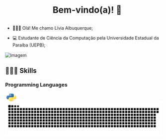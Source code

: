 <!--título-->
<div id="user-content-toc">
  <ul align="center">
    <summary><h1 style="display: inline-block">Bem-vindo(a)! 🌱</h1></summary>
</div>

<!-- Presentation -->
<p>

  - 👩🏽‍💻 Olá! Me chamo Lívia Albuquerque;
   
  - 💻 Estudante de Ciência da Computação pela Universidade Estadual da Paraíba (UEPB);
   
</p>
<!-- GIF -->
<p align="left">
  <img align="center" src="https://github.com/VariableBee/VariableBee/assets/77739311/4e9f41af-6b57-49a7-b15a-74322e96b4d7" alt="Imagem">
</p>

## 👩🏽‍💻 Skills
<!-- Skills: Programming Languages -->
  <div style="flex-basis: 48%;">
    <h3>Programming Languages</h3>
  <div style="flex-basis: 48%;">
    <img align="center" alt="Python" height="30" width="40" src="https://raw.githubusercontent.com/devicons/devicon/master/icons/python/python-original.svg">
  </div>

<picture align="center">
  <source media="(prefers-color-scheme: dark)" srcset="https://raw.githubusercontent.com/gmsdany/gmsdany/output/github-contribution-grid-snake-dark.svg">
  <source media="(prefers-color-scheme: light)" srcset="https://raw.githubusercontent.com/gmsdany/gmsdany/output/github-contribution-grid-snake-dark.svg">
  <img align="center" alt="github contribution grid snake animation" src="https://raw.githubusercontent.com/gmsdany/gmsdany/output/github-contribution-grid-snake.svg">
</picture>

